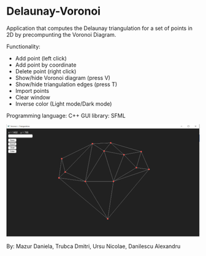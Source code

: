 # Delaunay-Voronoi

Application that computes the Delaunay triangulation for a set of points in 2D by precompunting the Voronoi Diagram.

Functionality:
-	Add point (left click)
-	Add point by coordinate
-	Delete point (right click)
-	Show/hide Voronoi diagram (press V)
-	Show/hide triangulation edges (press T)
-	Import points
-	Clear window
-	Inverse color (Light mode/Dark mode)

Programming language: C++
GUI library: SFML

![](images/vp5.png)

By:
Mazur Daniela,
Trubca Dmitri,
Ursu Nicolae,
Danilescu Alexandru
